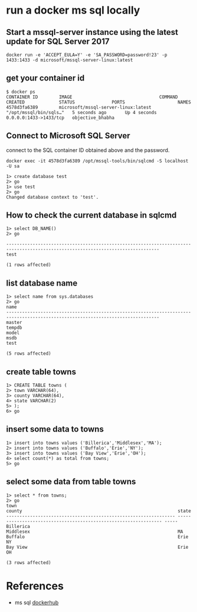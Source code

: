 # run a docker ms sql locally

## Start a mssql-server instance using the latest update for SQL Server 2017
```
docker run -e 'ACCEPT_EULA=Y' -e 'SA_PASSWORD=password!23' -p 1433:1433 -d microsoft/mssql-server-linux:latest
```

## get your container id
```
$ docker ps
CONTAINER ID        IMAGE                                 COMMAND                  CREATED             STATUS              PORTS                    NAMES
4578d3fa6389        microsoft/mssql-server-linux:latest   "/opt/mssql/bin/sqls…"   5 seconds ago       Up 4 seconds        0.0.0.0:1433->1433/tcp   objective_bhabha
```

## Connect to Microsoft SQL Server
connect to the SQL container ID obtained above and the password.
```
docker exec -it 4578d3fa6389 /opt/mssql-tools/bin/sqlcmd -S localhost -U sa
```

```
1> create database test
2> go
1> use test
2> go
Changed database context to 'test'.
```

## How to check the current database in sqlcmd
```
1> select DB_NAME()
2> go

--------------------------------------------------------------------------------------------------------------------------------
test

(1 rows affected)
```

## list database name

```
1> select name from sys.databases
2> go
name
--------------------------------------------------------------------------------------------------------------------------------
master
tempdb
model
msdb
test

(5 rows affected)
```

## create table towns
```
1> CREATE TABLE towns (
2> town VARCHAR(64),
3> county VARCHAR(64),
4> state VARCHAR(2)
5> );
6> go
```

## insert some data to towns
```
1> insert into towns values ('Billerica','Middlesex','MA');
2> insert into towns values ('Buffalo','Erie','NY');
3> insert into towns values ('Bay View','Erie','OH');
4> select count(*) as total from towns;
5> go
```

## select some data from table towns
```
1> select * from towns;
2> go
town                                                             county                                                           state
---------------------------------------------------------------- ---------------------------------------------------------------- -----
Billerica                                                        Middlesex                                                        MA
Buffalo                                                          Erie                                                             NY
Bay View                                                         Erie                                                             OH

(3 rows affected)
```

# References
- ms sql [dockerhub](https://hub.docker.com/r/microsoft/mssql-server-linux/)
